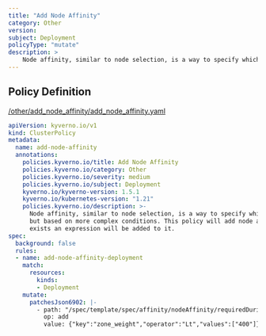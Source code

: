 ```yaml
---
title: "Add Node Affinity"
category: Other
version: 
subject: Deployment
policyType: "mutate"
description: >
    Node affinity, similar to node selection, is a way to specify which node(s) on which Pods will be scheduled but based on more complex conditions. This policy will add node affinity to a Deployment and if one already exists an expression will be added to it.
---
```


## Policy Definition
<a href="https://github.com/kyverno/policies/raw/release-1.6//other/add_node_affinity/add_node_affinity.yaml" target="-blank">/other/add_node_affinity/add_node_affinity.yaml</a>

```yaml
apiVersion: kyverno.io/v1
kind: ClusterPolicy
metadata:
  name: add-node-affinity
  annotations:
    policies.kyverno.io/title: Add Node Affinity
    policies.kyverno.io/category: Other
    policies.kyverno.io/severity: medium
    policies.kyverno.io/subject: Deployment
    kyverno.io/kyverno-version: 1.5.1
    kyverno.io/kubernetes-version: "1.21"
    policies.kyverno.io/description: >-
      Node affinity, similar to node selection, is a way to specify which node(s) on which Pods will be scheduled
      but based on more complex conditions. This policy will add node affinity to a Deployment and if one already
      exists an expression will be added to it.
spec:
  background: false
  rules:
  - name: add-node-affinity-deployment
    match:
      resources:
        kinds:
        - Deployment
    mutate:
      patchesJson6902: |-
        - path: "/spec/template/spec/affinity/nodeAffinity/requiredDuringSchedulingIgnoredDuringExecution/nodeSelectorTerms/-1/matchExpressions/-1"
          op: add
          value: {"key":"zone_weight","operator":"Lt","values":["400"]}

```
